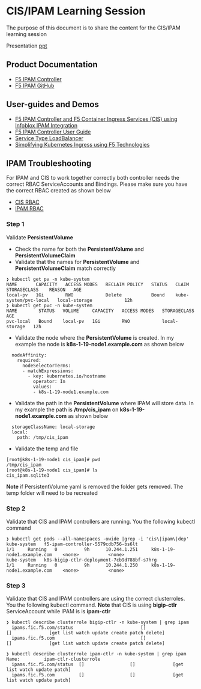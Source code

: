 # CIS/IPAM Learning Session

The purpose of this document is to share the content for the CIS/IPAM learning session

Presentation [ppt](https://github.com/mdditt2000/kubernetes-1-19/blob/master/cis%202.7/ipam/documents/CIS%20iPAM%20Learning%20Session.pptx)

## Product Documentation

* [F5 IPAM Controller](https://clouddocs.f5.com/containers/latest/userguide/ipam/)
* [F5 IPAM GitHub](https://github.com/F5Networks/f5-ipam-controller)

## User-guides and Demos

* [F5 IPAM Controller and F5 Container Ingress Services (CIS) using Infoblox IPAM Integration](https://github.com/mdditt2000/k8s-bigip-ctlr/blob/main/user_guides/ipam-infoblox/README.md)
* [F5 IPAM Controller User Guide](https://github.com/mdditt2000/k8s-bigip-ctlr/blob/main/user_guides/ipam/README.md)
* [Service Type LoadBalancer](https://github.com/mdditt2000/k8s-bigip-ctlr/blob/main/user_guides/servicetypelb/README.md)
* [Simplifying Kubernetes Ingress using F5 Technologies](https://github.com/mdditt2000/k8s-bigip-ctlr/tree/main/user_guides/simplifying-ingress#readme)

## IPAM Troubleshooting

For IPAM and CIS to work together correctly both controller needs the correct RBAC ServiceAccounts and Bindings. Please make sure you have the correct RBAC created as shown below

* [CIS RBAC](https://github.com/mdditt2000/kubernetes-1-19/blob/master/cis%202.7/ipam/demo/cis/cis-deployment/bigip-ctlr-clusterrole.yaml)
* [IPAM RBAC](https://github.com/mdditt2000/kubernetes-1-19/blob/master/cis%202.7/ipam/demo/ipam-deployment/f5-ipam-rbac.yaml)

### Step 1

Validate **PersistentVolume** 

- Check the name for both the **PersistentVolume** and **PersistentVolumeClaim**
- Validate that the names for **PersistentVolume** and **PersistentVolumeClaim** match correctly

```
❯ kubectl get pv -n kube-system
NAME       CAPACITY   ACCESS MODES   RECLAIM POLICY   STATUS   CLAIM                   STORAGECLASS    REASON   AGE
local-pv   1Gi        RWO            Delete           Bound    kube-system/pvc-local   local-storage            12h
❯ kubectl get pvc -n kube-system
NAME        STATUS   VOLUME     CAPACITY   ACCESS MODES   STORAGECLASS    AGE
pvc-local   Bound    local-pv   1Gi        RWO            local-storage   12h
```

- Validate the node where the **PersistentVolume** is created. In my example the node is **k8s-1-19-node1.example.com** as shown below

```
  nodeAffinity:
    required:
      nodeSelectorTerms:
      - matchExpressions:
        - key: kubernetes.io/hostname
          operator: In
          values:
          - k8s-1-19-node1.example.com
```
- Validate the path in the **PersistentVolume** where IPAM will store data. In my example the path is **/tmp/cis_ipam** on **k8s-1-19-node1.example.com** as shown below

```
  storageClassName: local-storage
  local:
    path: /tmp/cis_ipam
```
- Validate the temp and file

```
[root@k8s-1-19-node1 cis_ipam]# pwd
/tmp/cis_ipam
[root@k8s-1-19-node1 cis_ipam]# ls
cis_ipam.sqlite3
```
**Note** if PersistentVolume yaml is removed the folder gets removed. The temp folder will need to be recreated

### Step 2

Validate that CIS and IPAM controllers are running. You the following kubectl command

```
❯ kubectl get pods --all-namespaces -owide |grep -i 'cis\|ipam\|dep'
kube-system   f5-ipam-controller-5579cdb756-bs6lt                        1/1     Running   0          9h      10.244.1.251     k8s-1-19-node1.example.com    <none>           <none>
kube-system   k8s-bigip-ctlr-deployment-7cb9d788bf-s7hrg                 1/1     Running   0          9h      10.244.1.250     k8s-1-19-node1.example.com    <none>           <none>
```

### Step 3

Validate that CIS and IPAM controllers are using the correct clusterroles. You the following kubectl command. **Note** that CIS is using **bigip-ctlr** ServiceAccount while IPAM is is **ipam-ctlr**

```
❯ kubectl describe clusterrole bigip-ctlr -n kube-system | grep ipam
  ipams.fic.f5.com/status                         []                 []              [get list watch update create patch delete]
  ipams.fic.f5.com                                []                 []              [get list watch update create patch delete]

❯ kubectl describe clusterrole ipam-ctlr -n kube-system | grep ipam
Name:         ipam-ctlr-clusterrole
  ipams.fic.f5.com/status  []                 []              [get list watch update patch]
  ipams.fic.f5.com         []                 []              [get list watch update patch]
```


